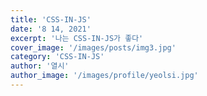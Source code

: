 ```yaml
---
title: 'CSS-IN-JS'
date: '8 14, 2021'
excerpt: '나는 CSS-IN-JS가 좋다'
cover_image: '/images/posts/img3.jpg'
category: 'CSS-IN-JS'
author: '열시'
author_image: '/images/profile/yeolsi.jpg'
---
```

